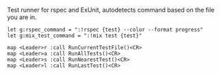 Test runner for rspec and ExUnit, autodetects command based on the file you are in.

```
let g:rspec_command = ":!rspec {test} --color --format progress"
let g:mix_test_command = ":!mix test {test}"

map <Leader>r :call RunCurrentTestFile()<CR>
map <Leader>a :call RunAllTests()<CR>
map <Leader>s :call RunNearestTest()<CR>
map <Leader>l :call RunLastTest()<CR>
```

